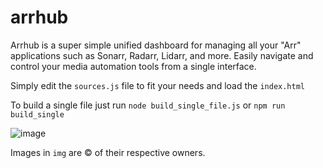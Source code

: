 # arrhub
Arrhub is a super simple unified dashboard for managing all your "Arr" applications such as Sonarr, Radarr, Lidarr, and more. Easily navigate and control your media automation tools from a single interface.

Simply edit the `sources.js` file to fit your needs and load the `index.html`

To build a single file just run `node build_single_file.js` or `npm run build_single`

![image](https://github.com/user-attachments/assets/e0b6d3d6-8f2c-4cd4-adcb-b80164f48721)


Images in `img` are © of their respective owners.
